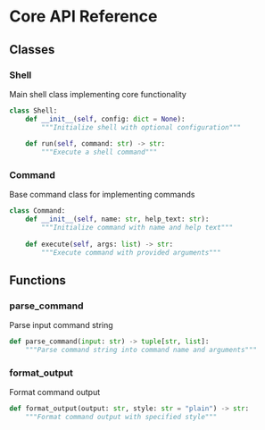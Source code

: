 # Core API Reference

## Classes
### Shell
Main shell class implementing core functionality

```python
class Shell:
    def __init__(self, config: dict = None):
        """Initialize shell with optional configuration"""
    
    def run(self, command: str) -> str:
        """Execute a shell command"""
```

### Command
Base command class for implementing commands

```python
class Command:
    def __init__(self, name: str, help_text: str):
        """Initialize command with name and help text"""
    
    def execute(self, args: list) -> str:
        """Execute command with provided arguments"""
```

## Functions
### parse_command
Parse input command string

```python
def parse_command(input: str) -> tuple[str, list]:
    """Parse command string into command name and arguments"""
```

### format_output
Format command output

```python
def format_output(output: str, style: str = "plain") -> str:
    """Format command output with specified style"""
```

